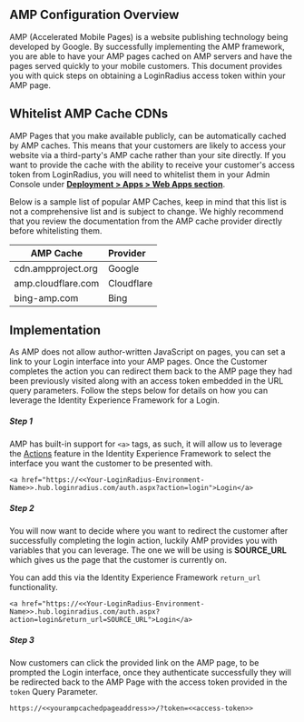 ## AMP Configuration Overview

AMP (Accelerated Mobile Pages) is a website publishing technology being developed by Google. By successfully implementing the AMP framework, you are able to have your AMP pages cached on AMP servers and have the pages served quickly to your mobile customers. This document provides you with quick steps on obtaining a LoginRadius access token within your AMP page.


## Whitelist AMP Cache CDNs

AMP Pages that you make available publicly, can be automatically cached by AMP caches. This means that your customers are likely to access your website via a third-party's AMP cache rather than your site directly. If you want to provide the cache with the ability to receive your customer's access token from LoginRadius, you will need to whitelist them in your Admin Console under [**Deployment > Apps > Web Apps section**](https://adminconsole.loginradius.com/deployment/apps/web-apps).

Below is a sample list of popular AMP Caches, keep in mind that this list is not a comprehensive list and is subject to change. We highly recommend that you review the documentation from the AMP cache provider directly before whitelisting them.


| AMP Cache       | Provider        | 
| ------------- |:---| 
| cdn.ampproject.org | Google | 
| amp.cloudflare.com | Cloudflare  |
| bing-amp.com | Bing |


## Implementation

As AMP does not allow author-written JavaScript on pages, you can set a link to your Login interface into your AMP pages. Once the Customer completes the action you can redirect them back to the AMP page they had been previously visited along with an access token embedded in the URL query parameters. Follow the steps below for details on how you can leverage the Identity Experience Framework for a Login.


##### Step 1

AMP has built-in support for `<a>` tags, as such, it will allow us to leverage the [Actions](https://www.loginradius.com/legacy/docs/api/v2/deployment/hosted-registration/usage) feature in the Identity Experience Framework to select the interface you want the customer to be presented with. 

```
<a href="https://<<Your-LoginRadius-Environment-Name>>.hub.loginradius.com/auth.aspx?action=login">Login</a>
```

##### Step 2

You will now want to decide where you want to redirect the customer after successfully completing the login action, luckily AMP provides you with variables that you can leverage. The one we will be using is **SOURCE_URL** which gives us the page that the customer is currently on.


You can add this via the Identity Experience Framework  `return_url` functionality. 

```
<a href="https://<<Your-LoginRadius-Environment-Name>>.hub.loginradius.com/auth.aspx?action=login&return_url=SOURCE_URL">Login</a>
```

##### Step 3

Now customers can click the provided link on the AMP page, to be prompted the Login interface, once they authenticate successfully they will be redirected back to the AMP Page with the access token provided in the `token` Query Parameter.  


```
https://<<yourampcachedpageaddress>>/?token=<<access-token>>
```
